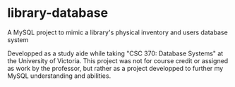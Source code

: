 # library-database
A MySQL project to mimic a library's physical inventory and users database system

Developped as a study aide while taking "CSC 370: Database Systems" at the University of Victoria. This project was not for course credit or assigned as work by the professor, but rather as a project developped to further my MySQL understanding and abilities.
